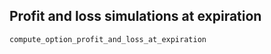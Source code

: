 ## Profit and loss simulations at expiration

```@docs
compute_option_profit_and_loss_at_expiration
```